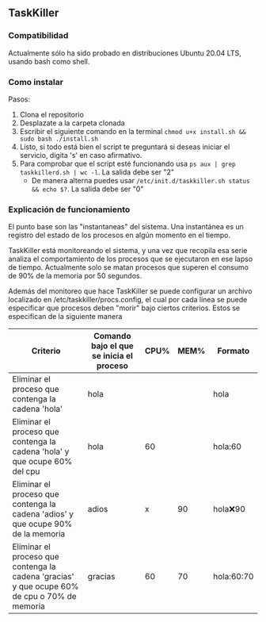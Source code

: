 ## TaskKiller

### Compatibilidad
Actualmente sólo ha sido probado en distribuciones Ubuntu 20.04 LTS, usando bash como shell.

### Como instalar

Pasos:
1. Clona el repositorio
2. Desplazate a la carpeta clonada
3. Escribir el siguiente comando en la terminal `chmod u+x install.sh && sudo bash ./install.sh`
4. Listo, si todo está bien el script te preguntará si deseas iniciar el servicio, digita 's' en caso afirmativo.
5. Para comprobar que el script esté funcionando usa `ps aux | grep taskkillerd.sh | wc -l`. La salida debe ser "2"
    - De manera alterna puedes usar `/etc/init.d/taskkiller.sh status && echo $?`. La salida debe ser "0"

### Explicación de funcionamiento

El punto base son las "instantaneas" del sistema. Una instantánea es un registro del estado de los procesos en algún momento en el tiempo.

TaskKiller está monitoreando el sistema, y una vez que recopila esa serie analiza el comportamiento de los procesos que se ejecutaron en ese lapso de tiempo. Actualmente solo se matan procesos que superen el consumo de 90% de la memoria por 50 segundos.

Además del monitoreo que hace TaskKiller se puede configurar un archivo localizado en /etc/taskkiller/procs.config, el cual por cada línea se puede especificar que procesos deben "morir" bajo ciertos criterios. Estos se especifican de la siguiente manera

| Criterio                                                                                     | Comando bajo el que se inicia el proceso | CPU% | MEM% | Formato    |
| -------------------------------------------------------------------------------------------- | ------------------- | ---- | ---- | ---------- |
| Eliminar el proceso que contenga la cadena 'hola'                                            | hola                |      |      | hola       |
| Eliminar el proceso que contenga la cadena 'hola' y que ocupe 60% del cpu                    | hola                | 60   |      | hola:60    |
| Eliminar el proceso que contenga la cadena 'adios' y que ocupe 90% de la memoria             | adios               | x    | 90   | hola:x:90  |
| Eliminar el proceso que contenga la cadena 'gracias' y que ocupe 60% de cpu o 70% de memoria | gracias             | 60   | 70   | hola:60:70 |
